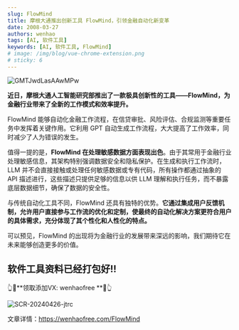 ```yaml
---
slug: FlowMind
title: 摩根大通推出创新工具 FlowMind，引领金融自动化新变革
date: 2008-03-27
authors: wenhao
tags: [AI, 软件工具]
keywords: [AI, 软件工具, FlowMind]
# image: /img/blog/vue-chrome-extension.png
# sticky: 6
---
```


![GMTJwdLasAAwMPw](https://cdn.wenhaofree.com/gh/wenhaofree/Image/blog/GMTJwdLasAAwMPw.jpg)

<!-- truncate -->

**近日，摩根大通人工智能研究部推出了一款极具创新性的工具——FlowMind，为金融行业带来了全新的工作模式和效率提升。**

FlowMind 能够自动化金融工作流程，在信贷审批、风险评估、合规监测等重要任务中发挥着关键作用。它利用 GPT 自动生成工作流程，大大提高了工作效率，同时减少了人为错误的发生。

值得一提的是，**FlowMind 在处理敏感数据方面表现出色**。由于其常用于金融行业处理敏感信息，其架构特别强调数据安全和隐私保护。在生成和执行工作流时，LLM 并不会直接接触或处理任何敏感数据或专有代码，所有操作都通过抽象的 API 描述进行，这些描述只提供足够的信息以供 LLM 理解和执行任务，而不暴露底层数据细节，确保了数据的安全性。

与传统自动化工具不同，FlowMind 还具有独特的优势。**它通过集成用户反馈机制，允许用户直接参与工作流的优化和定制，使最终的自动化解决方案更符合用户的具体需求，充分体现了其个性化和人性化的特点。**

可以预见，FlowMind 的出现将为金融行业的发展带来深远的影响，我们期待它在未来能够创造更多的价值。


## 软件工具资料已经打包好!!
👆🔼**领取添加VX: wenhaofree **🔼👆

![SCR-20240426-jtrc](https://leanoss.fuwenhao.club/3JY2Mt0bpJYfuojus25wbqXupdABr5AU/%E6%96%87%E6%B5%A9%E5%BE%AE%E4%BF%A103.png)

文章详情：https://wenhaofree.com/FlowMind
